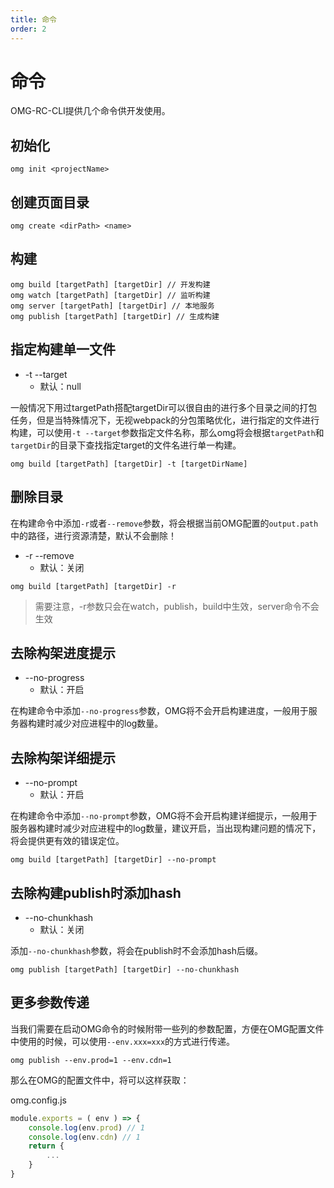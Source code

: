 ```yaml
---
title: 命令
order: 2
---
```


# 命令

OMG-RC-CLI提供几个命令供开发使用。

## 初始化

```shell
omg init <projectName>
```

## 创建页面目录

```shell
omg create <dirPath> <name>
```

## 构建

```shell
omg build [targetPath] [targetDir] // 开发构建
omg watch [targetPath] [targetDir] // 监听构建
omg server [targetPath] [targetDir] // 本地服务
omg publish [targetPath] [targetDir] // 生成构建
```
## 指定构建单一文件

- -t --target
  - 默认：null

一般情况下用过targetPath搭配targetDir可以很自由的进行多个目录之间的打包任务，但是当特殊情况下，无视webpack的分包策略优化，进行指定的文件进行构建，可以使用`-t --target`参数指定文件名称，那么omg将会根据`targetPath`和`targetDir`的目录下查找指定target的文件名进行单一构建。

```shell
omg build [targetPath] [targetDir] -t [targetDirName]
```

## 删除目录

在构建命令中添加`-r`或者`--remove`参数，将会根据当前OMG配置的`output.path`中的路径，进行资源清楚，默认不会删除！

- -r --remove
  - 默认：关闭


```shell
omg build [targetPath] [targetDir] -r
```

> 需要注意，-r参数只会在watch，publish，build中生效，server命令不会生效

## 去除构架进度提示

- --no-progress
  - 默认：开启

在构建命令中添加`--no-progress`参数，OMG将不会开启构建进度，一般用于服务器构建时减少对应进程中的log数量。

## 去除构架详细提示

- --no-prompt
  - 默认：开启

在构建命令中添加`--no-prompt`参数，OMG将不会开启构建详细提示，一般用于服务器构建时减少对应进程中的log数量，建议开启，当出现构建问题的情况下，将会提供更有效的错误定位。

```shell
omg build [targetPath] [targetDir] --no-prompt
```

## 去除构建publish时添加hash

- --no-chunkhash
  - 默认：关闭

添加`--no-chunkhash`参数，将会在publish时不会添加hash后缀。

```shell
omg publish [targetPath] [targetDir] --no-chunkhash
```

## 更多参数传递

当我们需要在启动OMG命令的时候附带一些列的参数配置，方便在OMG配置文件中使用的时候，可以使用`--env.xxx=xxx`的方式进行传递。

```shell
omg publish --env.prod=1 --env.cdn=1
```

那么在OMG的配置文件中，将可以这样获取：

omg.config.js

```js
module.exports = ( env ) => {
    console.log(env.prod) // 1
    console.log(env.cdn) // 1
    return {
        ...
    }
}
```
